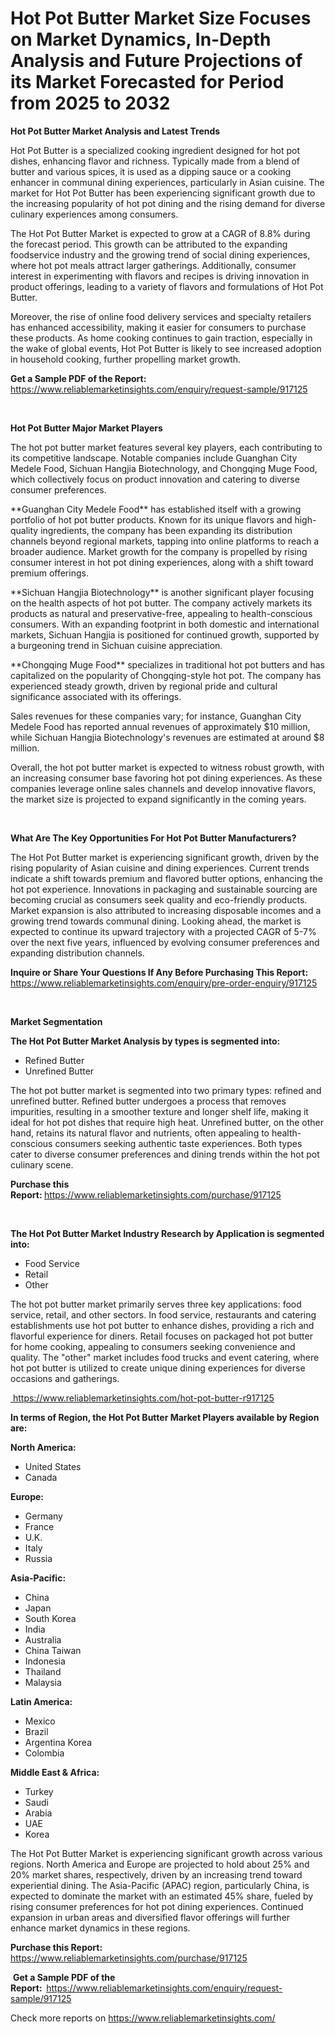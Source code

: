 <p><h1>Hot Pot Butter Market Size Focuses on Market Dynamics, In-Depth Analysis and Future Projections of its Market Forecasted for Period from 2025 to 2032</h1></p><p><strong>Hot Pot Butter Market Analysis and Latest Trends</strong></p>
<p><p>Hot Pot Butter is a specialized cooking ingredient designed for hot pot dishes, enhancing flavor and richness. Typically made from a blend of butter and various spices, it is used as a dipping sauce or a cooking enhancer in communal dining experiences, particularly in Asian cuisine. The market for Hot Pot Butter has been experiencing significant growth due to the increasing popularity of hot pot dining and the rising demand for diverse culinary experiences among consumers.</p><p>The Hot Pot Butter Market is expected to grow at a CAGR of 8.8% during the forecast period. This growth can be attributed to the expanding foodservice industry and the growing trend of social dining experiences, where hot pot meals attract larger gatherings. Additionally, consumer interest in experimenting with flavors and recipes is driving innovation in product offerings, leading to a variety of flavors and formulations of Hot Pot Butter. </p><p>Moreover, the rise of online food delivery services and specialty retailers has enhanced accessibility, making it easier for consumers to purchase these products. As home cooking continues to gain traction, especially in the wake of global events, Hot Pot Butter is likely to see increased adoption in household cooking, further propelling market growth.</p></p>
<p><strong>Get a Sample PDF of the Report:&nbsp;</strong> <a href="https://www.reliablemarketinsights.com/enquiry/request-sample/917125?utm_campaign=2302&utm_medium=2&utm_source=Github&utm_content=ia&utm_term=15022025&utm_id=hot-pot-butter">https://www.reliablemarketinsights.com/enquiry/request-sample/917125</a></p>
<p>&nbsp;</p>
<p><strong>Hot Pot Butter Major Market Players</strong></p>
<p><p>The hot pot butter market features several key players, each contributing to its competitive landscape. Notable companies include Guanghan City Medele Food, Sichuan Hangjia Biotechnology, and Chongqing Muge Food, which collectively focus on product innovation and catering to diverse consumer preferences.</p><p>**Guanghan City Medele Food** has established itself with a growing portfolio of hot pot butter products. Known for its unique flavors and high-quality ingredients, the company has been expanding its distribution channels beyond regional markets, tapping into online platforms to reach a broader audience. Market growth for the company is propelled by rising consumer interest in hot pot dining experiences, along with a shift toward premium offerings.</p><p>**Sichuan Hangjia Biotechnology** is another significant player focusing on the health aspects of hot pot butter. The company actively markets its products as natural and preservative-free, appealing to health-conscious consumers. With an expanding footprint in both domestic and international markets, Sichuan Hangjia is positioned for continued growth, supported by a burgeoning trend in Sichuan cuisine appreciation.</p><p>**Chongqing Muge Food** specializes in traditional hot pot butters and has capitalized on the popularity of Chongqing-style hot pot. The company has experienced steady growth, driven by regional pride and cultural significance associated with its offerings.</p><p>Sales revenues for these companies vary; for instance, Guanghan City Medele Food has reported annual revenues of approximately $10 million, while Sichuan Hangjia Biotechnology's revenues are estimated at around $8 million. </p><p>Overall, the hot pot butter market is expected to witness robust growth, with an increasing consumer base favoring hot pot dining experiences. As these companies leverage online sales channels and develop innovative flavors, the market size is projected to expand significantly in the coming years.</p></p>
<p>&nbsp;</p>
<p><strong>What Are The Key Opportunities For Hot Pot Butter Manufacturers?</strong></p>
<p><p>The Hot Pot Butter market is experiencing significant growth, driven by the rising popularity of Asian cuisine and dining experiences. Current trends indicate a shift towards premium and flavored butter options, enhancing the hot pot experience. Innovations in packaging and sustainable sourcing are becoming crucial as consumers seek quality and eco-friendly products. Market expansion is also attributed to increasing disposable incomes and a growing trend towards communal dining. Looking ahead, the market is expected to continue its upward trajectory with a projected CAGR of 5-7% over the next five years, influenced by evolving consumer preferences and expanding distribution channels.</p></p>
<p><strong>Inquire or Share Your Questions If Any Before Purchasing This Report:</strong> <a href="https://www.reliablemarketinsights.com/enquiry/pre-order-enquiry/917125?utm_campaign=2302&utm_medium=2&utm_source=Github&utm_content=ia&utm_term=15022025&utm_id=hot-pot-butter">https://www.reliablemarketinsights.com/enquiry/pre-order-enquiry/917125</a></p>
<p>&nbsp;</p>
<p><strong>Market Segmentation</strong></p>
<p><strong>The Hot Pot Butter Market Analysis by types is segmented into:</strong></p>
<p><ul><li>Refined Butter</li><li>Unrefined Butter</li></ul></p>
<p><p>The hot pot butter market is segmented into two primary types: refined and unrefined butter. Refined butter undergoes a process that removes impurities, resulting in a smoother texture and longer shelf life, making it ideal for hot pot dishes that require high heat. Unrefined butter, on the other hand, retains its natural flavor and nutrients, often appealing to health-conscious consumers seeking authentic taste experiences. Both types cater to diverse consumer preferences and dining trends within the hot pot culinary scene.</p></p>
<p><strong>Purchase this Report:&nbsp;</strong><a href="https://www.reliablemarketinsights.com/purchase/917125?utm_campaign=2302&utm_medium=2&utm_source=Github&utm_content=ia&utm_term=15022025&utm_id=hot-pot-butter">https://www.reliablemarketinsights.com/purchase/917125</a></p>
<p>&nbsp;</p>
<p><strong>The Hot Pot Butter Market Industry Research by Application is segmented into:</strong></p>
<p><ul><li>Food Service</li><li>Retail</li><li>Other</li></ul></p>
<p><p>The hot pot butter market primarily serves three key applications: food service, retail, and other sectors. In food service, restaurants and catering establishments use hot pot butter to enhance dishes, providing a rich and flavorful experience for diners. Retail focuses on packaged hot pot butter for home cooking, appealing to consumers seeking convenience and quality. The "other" market includes food trucks and event catering, where hot pot butter is utilized to create unique dining experiences for diverse occasions and gatherings.</p></p>
<p><a href="https://www.reliablemarketinsights.com/hot-pot-butter-r917125?utm_campaign=2302&utm_medium=2&utm_source=Github&utm_content=ia&utm_term=15022025&utm_id=hot-pot-butter">&nbsp;https://www.reliablemarketinsights.com/hot-pot-butter-r917125</a></p>
<p><strong>In terms of Region, the Hot Pot Butter Market Players available by Region are:</strong></p>
<p>
    <p> <strong> North America: </strong>
        <ul>
            <li>United States</li>
            <li>Canada</li>
        </ul>
        </p> 
    <p> <strong> Europe: </strong>
        <ul>
            <li>Germany</li>
            <li>France</li>
            <li>U.K.</li>
            <li>Italy</li>
            <li>Russia</li>
        </ul>
        </p> 
    <p> <strong> Asia-Pacific: </strong>
        <ul>
            <li>China</li>
            <li>Japan</li>
            <li>South Korea</li>
            <li>India</li>
            <li>Australia</li>
            <li>China Taiwan</li>
            <li>Indonesia</li>
            <li>Thailand</li>
            <li>Malaysia</li>
        </ul>
        </p> 
    <p> <strong> Latin America: </strong>
        <ul>
            <li>Mexico</li>
            <li>Brazil</li>
            <li>Argentina Korea</li>
            <li>Colombia</li>
        </ul>
        </p> 
    <p> <strong> Middle East & Africa: </strong>
        <ul>
            <li>Turkey</li>
            <li>Saudi</li>
            <li>Arabia</li>
            <li>UAE</li>
            <li>Korea</li>
        </ul>
    </p>
    </p>
<p><p>The Hot Pot Butter Market is experiencing significant growth across various regions. North America and Europe are projected to hold about 25% and 20% market shares, respectively, driven by an increasing trend toward experiential dining. The Asia-Pacific (APAC) region, particularly China, is expected to dominate the market with an estimated 45% share, fueled by rising consumer preferences for hot pot dining experiences. Continued expansion in urban areas and diversified flavor offerings will further enhance market dynamics in these regions.</p></p>
<p><strong>Purchase this Report: </strong><a href="https://www.reliablemarketinsights.com/purchase/917125?utm_campaign=2302&utm_medium=2&utm_source=Github&utm_content=ia&utm_term=15022025&utm_id=hot-pot-butter">https://www.reliablemarketinsights.com/purchase/917125</a></p>
<p>&nbsp;<strong>Get a Sample PDF of the Report:&nbsp;&nbsp;</strong><a href="https://www.reliablemarketinsights.com/enquiry/request-sample/917125?utm_campaign=2302&utm_medium=2&utm_source=Github&utm_content=ia&utm_term=15022025&utm_id=hot-pot-butter">https://www.reliablemarketinsights.com/enquiry/request-sample/917125</a></p>
<p><strong></strong></p>
<p>Check more reports on <a href="https://www.reliablemarketinsights.com/?utm_campaign=2302&utm_medium=2&utm_source=Github&utm_content=ia&utm_term=15022025&utm_id=hot-pot-butter">https://www.reliablemarketinsights.com/</a></p>